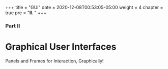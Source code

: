 +++
title = "GUI"
date = 2020-12-08T00:53:05-05:00
weight = 4
chapter = true
pre = "<b>II. </b>"
+++

### Part II

# Graphical User Interfaces

Panels and Frames for Interaction, Graphically!
